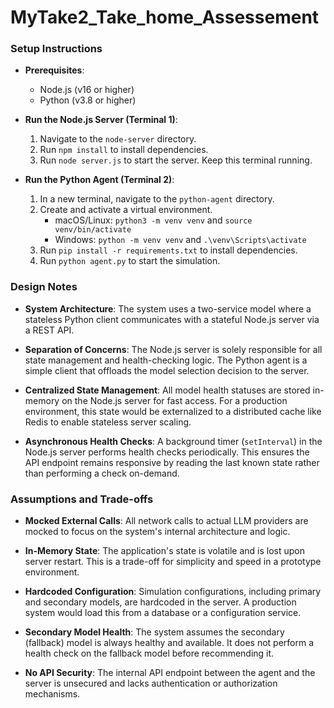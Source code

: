 ﻿# MyTake2_Take_home_Assessement

### Setup Instructions

  * **Prerequisites**:

      * Node.js (v16 or higher)
      * Python (v3.8 or higher)

  * **Run the Node.js Server (Terminal 1)**:

    1.  Navigate to the `node-server` directory.
    2.  Run `npm install` to install dependencies.
    3.  Run `node server.js` to start the server. Keep this terminal running.

  * **Run the Python Agent (Terminal 2)**:

    1.  In a new terminal, navigate to the `python-agent` directory.
    2.  Create and activate a virtual environment.
          * macOS/Linux: `python3 -m venv venv` and `source venv/bin/activate`
          * Windows: `python -m venv venv` and `.\venv\Scripts\activate`
    3.  Run `pip install -r requirements.txt` to install dependencies.
    4.  Run `python agent.py` to start the simulation.


### Design Notes

  * **System Architecture**: The system uses a two-service model where a stateless Python client communicates with a stateful Node.js server via a REST API.

    

  * **Separation of Concerns**: The Node.js server is solely responsible for all state management and health-checking logic. The Python agent is a simple client that offloads the model selection decision to the server.

  * **Centralized State Management**: All model health statuses are stored in-memory on the Node.js server for fast access. For a production environment, this state would be externalized to a distributed cache like Redis to enable stateless server scaling.

  * **Asynchronous Health Checks**: A background timer (`setInterval`) in the Node.js server performs health checks periodically. This ensures the API endpoint remains responsive by reading the last known state rather than performing a check on-demand.



### Assumptions and Trade-offs

  * **Mocked External Calls**: All network calls to actual LLM providers are mocked to focus on the system's internal architecture and logic.

  * **In-Memory State**: The application's state is volatile and is lost upon server restart. This is a trade-off for simplicity and speed in a prototype environment.

  * **Hardcoded Configuration**: Simulation configurations, including primary and secondary models, are hardcoded in the server. A production system would load this from a database or a configuration service.

  * **Secondary Model Health**: The system assumes the secondary (fallback) model is always healthy and available. It does not perform a health check on the fallback model before recommending it.

  * **No API Security**: The internal API endpoint between the agent and the server is unsecured and lacks authentication or authorization mechanisms.
